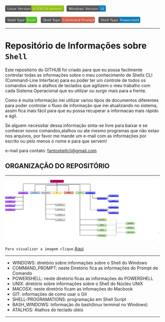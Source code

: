 ![](/images/Linux&#32;Version.png) &nbsp;![](/images/Windows&#32;Version.png)

![](/images/Shell&#32;Type-Bash.png) &nbsp; ![](/images/Shell&#32;Type-Command&#32;Prompt.png) &nbsp; ![](/images/Shell&#32;Type-Powershell.png)

---

# Repositório de Informações sobre **`Shell`**

  Este repositório do GITHUB foi criado para que eu possa facilmente controlar todas as informações sobre o meu conhecimento de Shells CLI (Command-Line Interface) para eu poder ter um controle de todos os comandos uteis e atalhos de teclados que agilizem o meu trabalho com cada Sistema Operacional que eu utilizar ou surgir mais para a frente.

  Como é muita informação irei utilizar varios tipos de documentos diferentes para poder controlar o fluxo de informação que irei atualizando no sistema, assim fica mais fácil para que eu possa recuperar a informacao mais rápido e ágil.

  Se alguem necessitar dessa informação sinta-se livre para baixar e se conhecer novos comandos,atalhos ou ate mesmo programas que não estao nos arquivos, por favor me mande um e-mail com as informações por escrito ou pelo menos o nome e para que servem!

  e-mail para contato: fantoshellcli@gmail.com


## ORGANIZAÇÃO DO REPOSITÓRIO

---

![](/images/Shell-Informations-Diagram.png)


`Para visualizar a imagem clique` [Aqui](https://github.com/F4NT0/Shell-Informations/raw/master/images/Shell-Informations-Diagram.png)

---

* WINDOWS: diretório sobre informações sobre o Shell do Windows 
 * COMMAND_PROMPT: neste Diretório fica as informações do Prompt de Comando
* POWERSHELL: neste diretório ficas as informações do POWERSHELL
* UNIX: diretório sobre informações sobre o Shell do Núcleo UNIX
* MACOSX: neste diretório ficam as infomações do Macbook
* GIT: informações de como usar o Git
* SHELL-PROGRAMATIONS: programação em Shell Script
* BASH_WINDOWS: Informação do bash(linux terminal no Windows)
* ATALHOS: Atalhos do teclado úteis   

---


      

